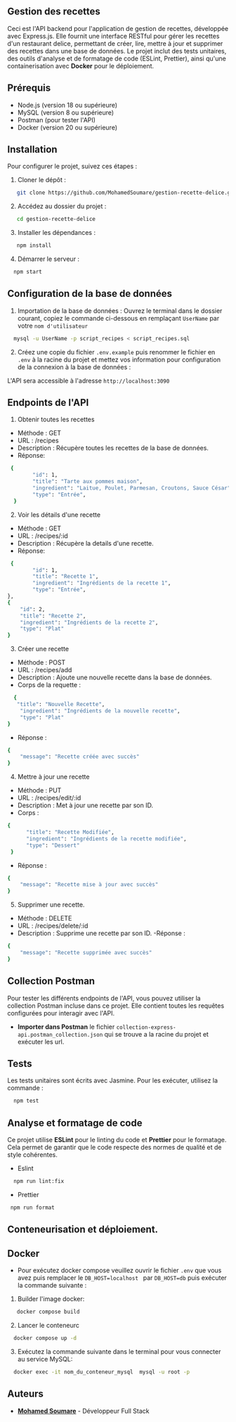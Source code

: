 ## Gestion des recettes

Ceci est l'API backend pour l'application de gestion de recettes, développée avec Express.js. Elle fournit une interface RESTful pour gérer les recettes d'un restaurant delice, permettant de créer, lire, mettre à jour et supprimer des recettes dans une base de données. Le projet inclut des tests unitaires, des outils d'analyse et de formatage de code (ESLint, Prettier), ainsi qu'une containerisation avec **Docker** pour le déploiement.

## Prérequis

- Node.js (version 18 ou supérieure)
- MySQL (version 8 ou supérieure)
- Postman (pour tester l'API)
- Docker (version 20 ou supérieure)

## Installation

Pour configurer le projet, suivez ces étapes :

1. Cloner le dépôt :

```bash
   git clone https://github.com/MohamedSoumare/gestion-recette-delice.git
```

2. Accédez au dossier du projet :

```bash
   cd gestion-recette-delice
```

3. Installer les dépendances :

```bash
   npm install
```

4. Démarrer le serveur :

```bash
  npm start
```

## Configuration de la base de données

1. Importation de la base de données :
   Ouvrez le terminal dans le dossier courant, copiez le commande ci-dessous en remplaçant `UserName` par votre `nom d'utilisateur`

```bash
  mysql -u UserName -p script_recipes < script_recipes.sql
```

2. Créez une copie du fichier `.env.example` puis renommer le fichier en `.env` à la racine du projet et mettez vos information pour configuration de la connexion à la base de données :

L'API sera accessible à l'adresse `http://localhost:3090`

## Endpoints de l'API

1. Obtenir toutes les recettes

- Méthode : GET
- URL : /recipes
- Description : Récupère toutes les recettes de la base de données.
- Réponse:

```bash
 {
        "id": 1,
        "title": "Tarte aux pommes maison",
        "ingredient": "Laitue, Poulet, Parmesan, Croutons, Sauce César",
        "type": "Entrée",
  }
```

2. Voir les détails d'une recette

- Méthode : GET
- URL : /recipes/:id
- Description : Récupère la details d'une recette.
- Réponse:

```bash
 {
        "id": 1,
        "title": "Recette 1",
        "ingredient": "Ingrédients de la recette 1",
        "type": "Entrée",
},
{
    "id": 2,
    "title": "Recette 2",
    "ingredient": "Ingrédients de la recette 2",
    "type": "Plat"
}
```

3. Créer une recette

- Méthode : POST
- URL : /recipes/add
- Description : Ajoute une nouvelle recette dans la base de données.
- Corps de la requette :

```bash
  {
   "title": "Nouvelle Recette",
    "ingredient": "Ingrédients de la nouvelle recette",
    "type": "Plat"
}
```

- Réponse :

```bash
{
    "message": "Recette créée avec succès"
}

```

4. Mettre à jour une recette

- Méthode : PUT
- URL : /recipes/edit/:id
- Description : Met à jour une recette par son ID.
- Corps :

```bash
{
      "title": "Recette Modifiée",
      "ingredient": "Ingrédients de la recette modifiée",
      "type": "Dessert"
 }

```

- Réponse :

```bash
{
    "message": "Recette mise à jour avec succès"
}
```

5. Supprimer une recette.

- Méthode : DELETE
- URL : /recipes/delete/:id
- Description : Supprime une recette par son ID.
  -Réponse :

```bash
{
    "message": "Recette supprimée avec succès"
}
```

## Collection Postman

Pour tester les différents endpoints de l'API, vous pouvez utiliser la collection Postman incluse dans ce projet. Elle contient toutes les requêtes configurées pour interagir avec l'API.

- **Importer dans Postman** le fichier `collection-express-api.postman_collection.json` qui se trouve a la racine du projet et exécuter les url.

## Tests

Les tests unitaires sont écrits avec Jasmine. Pour les exécuter, utilisez la commande :

```bash
  npm test
```

## Analyse et formatage de code

Ce projet utilise **ESLint** pour le linting du code et **Prettier** pour le formatage. Cela permet de garantir que le code respecte des normes de qualité et de style cohérentes.

- Eslint

```bash
  npm run lint:fix
```

- Prettier

```bash
 npm run format
```

## Conteneurisation et déploiement.

## Docker

- Pour exécutez docker compose veuillez ouvrir le fichier `.env` que vous avez puis remplacer le `DB_HOST=localhost ` par `DB_HOST=db` puis exécuter la commande suivante :

1. Builder l'image docker:

```bash
   docker compose build
```

2. Lancer le conteneurc

```bash
  docker compose up -d
```

3. Exécutez la commande suivante dans le terminal pour vous connecter au service MySQL:

```bash
  docker exec -it nom_du_conteneur_mysql  mysql -u root -p
```

## Auteurs

- **[Mohamed Soumare](https://github.com/MohamedSoumare)** - Développeur Full Stack
